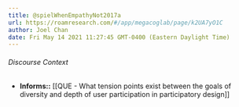 ```yaml
---
title: @spielWhenEmpathyNot2017a
url: https://roamresearch.com/#/app/megacoglab/page/k2UA7yO1C
author: Joel Chan
date: Fri May 14 2021 11:27:45 GMT-0400 (Eastern Daylight Time)
---
```




###### Discourse Context

- **Informs::** [[QUE - What tension points exist between the goals of diversity and depth of user participation in participatory design]]
